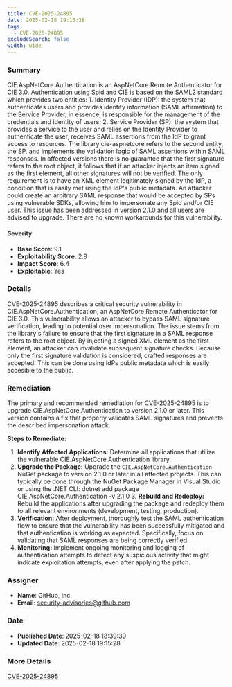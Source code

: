 ```yaml
---
title: CVE-2025-24895
date: 2025-02-18 19:15:28
tags:
  - CVE-2025-24895
excludeSearch: false
width: wide
---
```


### Summary
CIE.AspNetCore.Authentication is an AspNetCore Remote Authenticator for CIE 3.0. Authentication using Spid and CIE is based on the SAML2 standard which provides two entities: 1. Identity Provider (IDP): the system that authenticates users and provides identity information (SAML affirmation) to the Service Provider, in essence, is responsible for the management of the credentials and identity of users; 2. Service Provider (SP): the system that provides a service to the user and relies on the Identity Provider to authenticate the user, receives SAML assertions from the IdP to grant access to resources. The library cie-aspnetcore refers to the second entity, the SP, and implements the validation logic of SAML assertions within SAML responses. In affected versions there is no guarantee that the first signature refers to the root object, it follows that if an attacker injects an item signed as the first element, all other signatures will not be verified. The only requirement is to have an XML element legitimately signed by the IdP, a condition that is easily met using the IdP's public metadata. An attacker could create an arbitrary SAML response that would be accepted by SPs using vulnerable SDKs, allowing him to impersonate any Spid and/or CIE user. This issue has been addressed in version 2.1.0 and all users are advised to upgrade. There are no known workarounds for this vulnerability.

#### Severity
- **Base Score**: 9.1
- **Exploitability Score**: 2.8
- **Impact Score**: 6.4
- **Exploitable**: Yes

### Details 
CVE-2025-24895 describes a critical security vulnerability in CIE.AspNetCore.Authentication, an AspNetCore Remote Authenticator for CIE 3.0. This vulnerability allows an attacker to bypass SAML signature verification, leading to potential user impersonation. The issue stems from the library's failure to ensure that the first signature in a SAML response refers to the root object. By injecting a signed XML element as the first element, an attacker can invalidate subsequent signature checks. Because only the first signature validation is considered, crafted responses are accepted. This can be done using IdPs public metadata which is easily accesible to the public.

### Remediation
The primary and recommended remediation for CVE-2025-24895 is to upgrade CIE.AspNetCore.Authentication to version 2.1.0 or later. This version contains a fix that properly validates SAML signatures and prevents the described impersonation attack.

**Steps to Remediate:**

1.  **Identify Affected Applications:** Determine all applications that utilize the vulnerable CIE.AspNetCore.Authentication library.
2.  **Upgrade the Package:** Upgrade the `CIE.AspNetCore.Authentication` NuGet package to version 2.1.0 or later in all affected projects.  This can typically be done through the NuGet Package Manager in Visual Studio or using the .NET CLI:
        dotnet add package CIE.AspNetCore.Authentication -v 2.1.0
    3.  **Rebuild and Redeploy:** Rebuild the applications after upgrading the package and redeploy them to all relevant environments (development, testing, production).
4.  **Verification:** After deployment, thoroughly test the SAML authentication flow to ensure that the vulnerability has been successfully mitigated and that authentication is working as expected.  Specifically, focus on validating that SAML responses are being correctly verified.
5.  **Monitoring:** Implement ongoing monitoring and logging of authentication attempts to detect any suspicious activity that might indicate exploitation attempts, even after applying the patch.

### Assigner
- **Name**: GitHub, Inc.
- **Email**: security-advisories@github.com

### Date
- **Published Date**: 2025-02-18 18:39:39
- **Updated Date**: 2025-02-18 19:15:28

### More Details
[CVE-2025-24895](https://www.cvedetails.com/cve/CVE-2025-24895)